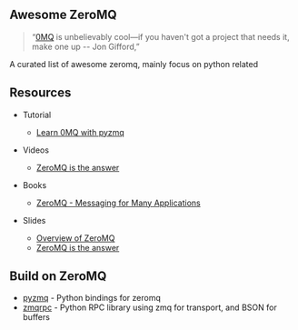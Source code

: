 Awesome ZeroMQ 
-----

> “[0MQ](http://www.zeromq.org/) is unbelievably cool—if you haven't got a project that needs it, make one up -- Jon Gifford,”   



A curated list of awesome zeromq, mainly focus on python related 

Resources
---------

- Tutorial
    - [Learn 0MQ with pyzmq](https://learning-0mq-with-pyzmq.readthedocs.org/en/latest/pyzmq/pyzmq.html)

- Videos
    - [ZeroMQ is the answer](https://www.youtube.com/watch?v=v6AGUeZOVSU)    
    
- Books
    - [ZeroMQ - Messaging for Many Applications](http://shop.oreilly.com/product/0636920026136.do)

- Slides
    - [Overview of ZeroMQ](http://www.slideshare.net/pieterh/overview-of-zeromq)
    - [ZeroMQ is the answer](http://www.slideshare.net/IanBarber/zeromq-is-the-answer)



Build on ZeroMQ
-------

- [pyzmq](https://github.com/zeromq/pyzmq) - Python bindings for zeromq
- [zmqrpc](https://github.com/geoffwatts/zmqrpc) - Python RPC library using zmq for transport, and BSON for buffers
